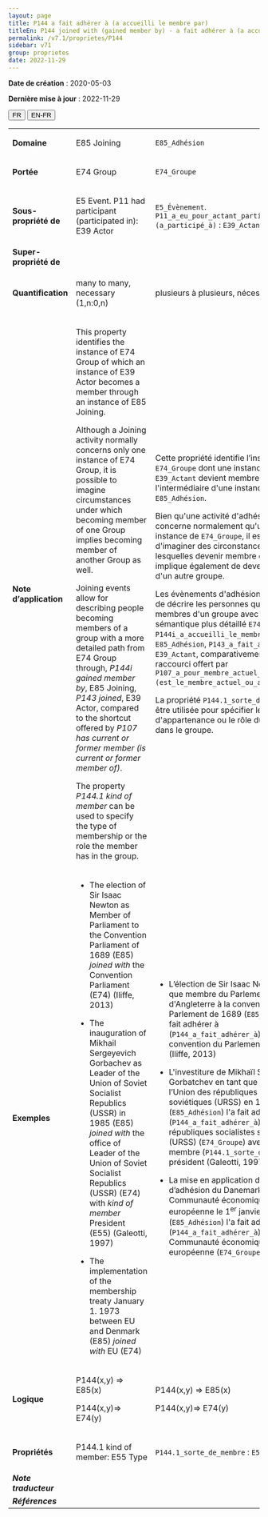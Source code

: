 ```yaml
---
layout: page
title: P144 a fait adhérer à (a accueilli le membre par)
titleEn: P144 joined with (gained member by) - a fait adhérer à (a accueilli le membre par)
permalink: /v7.1/proprietes/P144
sidebar: v71
group: proprietes
date: 2022-11-29
---
```


**Date de création** : 2020-05-03

**Dernière mise à jour** : 2022-11-29

<div class="lang-buttons">
  <button id="fr" class="activate">FR</button>
  <button id="en-fr">EN-FR</button>
</div>

<table>
				<tbody>
				<tr>
					<td><strong>Domaine</strong></td>
					<td class="en"><p>E85 Joining</p>
							</td>
						<td><p><code class="language-plaintext highlighter-rouge">E85_Adhésion</code></p>
							</td>
						</tr>
					<tr>
					<td><strong>Portée</strong></td>
					<td class="en"><p>E74 Group</p>
							</td>
						<td><p><code class="language-plaintext highlighter-rouge">E74_Groupe</code></p>
							</td>
						</tr>
					<tr>
					<td><strong>Sous-propriété de</strong></td>
					<td class="en"><p>E5 Event. P11 had participant (participated in): E39 Actor</p>
							</td>
						<td><p><code class="language-plaintext highlighter-rouge">E5_Évènement</code>. <code class="language-plaintext highlighter-rouge">P11_a_eu_pour_actant_participant (a_participé_à)</code> : <code class="language-plaintext highlighter-rouge">E39_Actant</code></p>
							</td>
						</tr>
					<tr>
					<td><strong>Super-propriété de</strong></td>
					<td class="en"><p></p>
							</td>
						<td><p></p>
							</td>
						</tr>
					<tr>
					<td><strong>Quantification</strong></td>
					<td class="en"><p>many to many, necessary (1,n:0,n)</p>
							</td>
						<td><p>plusieurs à plusieurs, nécessaire (1,n:0,n)</p>
							</td>
						</tr>
					<tr>
					<td><strong>Note d’application</strong></td>
					<td class="en"><p>This property identifies the instance of E74 Group of which an instance of E39 Actor becomes a member through an instance of E85 Joining.<strong></strong></p>
							<p>Although a Joining activity normally concerns only one instance of E74 Group, it is possible to imagine circumstances under which becoming member of one Group implies becoming member of another Group as well. <strong></strong></p>
							<p>Joining events allow for describing people becoming members of a group with a more detailed path from E74 Group through, <em>P144i gained member by</em>, E85 Joining, <em>P143 joined</em>, E39 Actor, compared to the shortcut offered by <em>P107 has current or former member (is current or former member of)</em>.<strong></strong></p>
							<p>The property <em>P144.1 kind of member</em> can be used to specify the type of membership or the role the member has in the group. </p>
							</td>
						<td><p>Cette propriété identifie l’instance de <code class="language-plaintext highlighter-rouge">E74_Groupe</code> dont une instance de <code class="language-plaintext highlighter-rouge">E39_Actant</code> devient membre par l'intermédiaire d'une instance de <code class="language-plaintext highlighter-rouge">E85_Adhésion</code>.</p>
							<p></p>
							<p>Bien qu'une activité d'adhésion ne concerne normalement qu'une seule instance de <code class="language-plaintext highlighter-rouge">E74_Groupe</code>, il est possible d'imaginer des circonstances selon lesquelles devenir membre d'un groupe implique également de devenir membre d'un autre groupe.</p>
							<p></p>
							<p>Les évènements d'adhésion permettent de décrire les personnes qui deviennent membres d'un groupe avec le chemin sémantique plus détaillé <code class="language-plaintext highlighter-rouge">E74_Groupe</code>, <code class="language-plaintext highlighter-rouge">P144i_a_accueilli_le_membre_par</code>, <code class="language-plaintext highlighter-rouge">E85_Adhésion</code>, <code class="language-plaintext highlighter-rouge">P143_a_fait_adhérer</code>, <code class="language-plaintext highlighter-rouge">E39_Actant</code>, comparativement au raccourci offert par <code class="language-plaintext highlighter-rouge">P107_a_pour_membre_actuel_ou_antérieur (est_le_membre_actuel_ou_antérieur_de)</code>.</p>
							<p></p>
							<p>La propriété <code class="language-plaintext highlighter-rouge">P144.1_sorte_de_membre</code> peut être utilisée pour spécifier le type d'appartenance ou le rôle du membre dans le groupe.</p>
							</td>
						</tr>
					<tr>
					<td><strong>Exemples</strong></td>
					<td class="en"><ul><li><p>The election of Sir Isaac Newton as Member of Parliament to the Convention Parliament of 1689 (E85) <em>joined with</em> the Convention Parliament (E74) (Iliffe, 2013)</p>
							</li>
									<li><p>The inauguration of Mikhail Sergeyevich Gorbachev as Leader of the Union of Soviet Socialist Republics (USSR) in 1985 (E85) <em>joined with</em> the office of Leader of the Union of Soviet Socialist Republics (USSR) (E74) with <em>kind of member</em> President (E55) (Galeotti, 1997)</p>
							</li>
										<li><p>The implementation of the membership treaty January 1. 1973 between EU and Denmark (E85) <em>joined with</em> EU (E74)</p>
							</li></ul>
										</td>
						<td><ul><li><p>L’élection de Sir Isaac Newton en tant que membre du Parlement d'Angleterre à la convention du Parlement de 1689 (<code class="language-plaintext highlighter-rouge">E85_Adhésion</code>) l'a fait adhérer à (<code class="language-plaintext highlighter-rouge">P144_a_fait_adhérer_à</code>) la convention du Parlement (<code class="language-plaintext highlighter-rouge">E74_Groupe</code>) (Iliffe, 2013)</p>
							</li>
									<li><p>L'investiture de Mikhaïl Sergueïevitch Gorbatchev en tant que dirigeant de l’Union des républiques socialistes soviétiques (URSS) en 1985 (<code class="language-plaintext highlighter-rouge">E85_Adhésion</code>) l'a fait adhérer à (<code class="language-plaintext highlighter-rouge">P144_a_fait_adhérer_à</code>) l’Union des républiques socialistes soviétiques (URSS) (<code class="language-plaintext highlighter-rouge">E74_Groupe</code>) avec sorte de membre (<code class="language-plaintext highlighter-rouge">P144.1_sorte_de_membre)</code> président (Galeotti, 1997)</p>
							</li>
										<li><p>La mise en application du traité d’adhésion du Danemark à la Communauté économique européenne le 1<sup>er</sup> janvier 1973 (<code class="language-plaintext highlighter-rouge">E85_Adhésion</code>) l'a fait adhérer à (<code class="language-plaintext highlighter-rouge">P144_a_fait_adhérer_à</code>) la Communauté économique européenne (<code class="language-plaintext highlighter-rouge">E74_Groupe</code>) </p>
							</li></ul>
										</td>
						</tr>
					<tr>
					<td><strong>Logique</strong></td>
					<td class="en"><p>P144(x,y) ⇒ E85(x)</p>
							<p>P144(x,y)⇒ E74(y) </p>
							</td>
						<td><p>P144(x,y) ⇒ E85(x)</p>
							<p>P144(x,y)⇒ E74(y) </p>
							</td>
						</tr>
					<tr>
					<td><strong>Propriétés</strong></td>
					<td class="en"><p>P144.1 kind of member: E55 Type</p>
							</td>
						<td><p><code class="language-plaintext highlighter-rouge">P144.1_sorte_de_membre</code> : <code class="language-plaintext highlighter-rouge">E55_Type</code></p>
							</td>
						</tr>
					<tr>
					<td><strong><em>Note traducteur</em></strong></td>
					<td colspan="2"><p></p>
							</td>
						</tr>
					<tr>
					<td><strong><em>Références</em></strong></td>
					<td colspan="2"><p><em></em></p>
							</td>
						</tr>
					</tbody>
				</table>
				